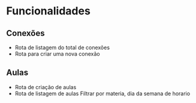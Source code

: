 # Funcionalidades 

## Conexões

- Rota de listagem do total de conexões
- Rota para criar uma nova conexão

## Aulas

- Rota de criação de aulas
- Rota de listagem de aulas
    Filtrar por materia, dia da semana de horario 
